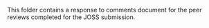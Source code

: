 This folder contains a response to comments document for the peer reviews completed for the JOSS submission.
